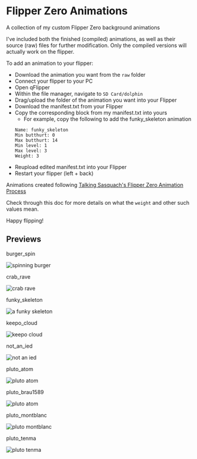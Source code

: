 # Flipper Zero Animations
A collection of my custom Flipper Zero background animations

I've included both the finished (compiled) animations, as well as their source (raw) files for further modification. Only the compiled versions will actually work on the flipper. 

To add an animation to your flipper:
* Download the animation you want from  the `raw` folder
* Connect your flipper to your PC
* Open qFlipper
* Within the file manager, navigate to `SD Card/dolphin`
* Drag/upload the folder of the animation you want into your Flipper
* Download the manifest.txt from your Flipper
* Copy the corresponding block from my manifest.txt into yours
  * For example, copy the following to add the funky_skeleton animation
  ```
  Name: funky_skeleton
  Min butthurt: 0
  Max butthurt: 14
  Min level: 1
  Max level: 3
  Weight: 3
  ```
* Reupload edited manifest.txt into your Flipper
* Restart your flipper (left + back) 

Animations created following [Talking Sasquach's Flipper Zero Animation Process](https://docs.google.com/document/d/e/2PACX-1vR_nZRakD6iwJVQS8Pf4y7Wm4klcucrC7EKVO8m_DQV63To7e-alqD0yaoO3sTygjcChfcRo80Hdeet/pub)

Check through this doc for more details on what the `weight` and other such values mean.

Happy flipping!

## Previews

burger_spin

![spinning burger](https://i.imgur.com/kSUIc2w.gif)

crab_rave

![crab rave](https://i.imgur.com/lvUZNth.gif)

funky_skeleton

![a funky skeleton](https://i.imgur.com/CBipO7l.gif)

keepo_cloud

![keepo cloud](https://i.imgur.com/DOvs0oR.png)

not_an_ied

![not an ied](https://i.imgur.com/wgW3hJC.png)

pluto_atom

![pluto atom](https://i.imgur.com/TRVbqax.png)

pluto_brau1589

![pluto atom](https://i.imgur.com/Z62xaCs.png)

pluto_montblanc

![pluto montblanc](https://i.imgur.com/Msz3upd.png)

pluto_tenma

![pluto tenma](https://i.imgur.com/EnZVJtV.png)